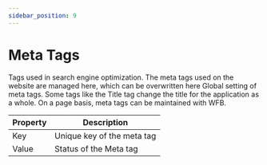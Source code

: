 ```yaml
---
sidebar_position: 9
---
```


# Meta Tags

Tags used in search engine optimization. The meta tags used on the website are managed here, which can be overwritten here Global setting of meta tags. Some tags like the Title tag change the title for the application as a whole. On a page basis, meta tags can be maintained with WFB.

| Property | Description |
| --- | --- |
| Key | Unique key of the meta tag |
| Value | Status of the Meta tag |
